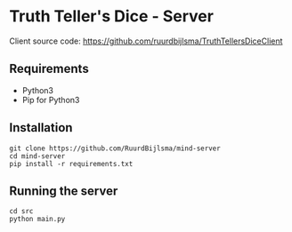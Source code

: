 # Truth Teller's Dice - Server
Client source code: https://github.com/ruurdbijlsma/TruthTellersDiceClient

## Requirements
* Python3
* Pip for Python3

## Installation

```
git clone https://github.com/RuurdBijlsma/mind-server
cd mind-server
pip install -r requirements.txt
```

## Running the server
```
cd src
python main.py
```
